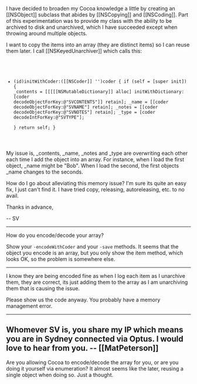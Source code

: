 I have decided to broaden my Cocoa knowledge a little by creating an [[NSObject]] subclass that abides by [[NSCopying]] and [[NSCoding]]. Part of this experimentation was to provide my class with the ability to be archived to disk and unarchived, which I have succeeded except when throwing around multiple objects.

I want to copy the items into an array (they are distinct items) so I can reuse them later. I call [[NSKeyedUnarchiver]] which calls this:

<code>

- (id)initWithCoder:([[NSCoder]] '')coder
{
    if (self = [super init])
    {
        _contents = [[[[[NSMutableDictionary]] alloc] initWithDictionary:[coder decodeObjectForKey:@"SVCONTENTS"]] retain]; 
        _name = [[coder decodeObjectForKey:@"SVNAME"] retain];
        _notes = [[coder decodeObjectForKey:@"SVNOTES"] retain];
        _type = [coder decodeIntForKey:@"SVTYPE"];        
    }
    return self;
}

</code>

My issue is, _contents, _name, _notes and _type are overwriting each other each time I add the object into an array. For instance, when I load the first object, _name might be "Bob". When I load the second, the first objects _name changes to the seconds.

How do I go about alleviating this memory issue? I'm sure its quite an easy fix, I just can't find it. I have tried copy, releasing, autoreleasing, etc. to no avail.

Thanks in advance,

-- SV

----

How do you encode/decode your array?

Show your <code>-encodeWithCoder</code> and your <code>-save</code> methods. It seems that the object you encode is an array, but you only show the item method, which looks OK, so the problem is somewhere else.

----

I know they are being encoded fine as when I log each item as I unarchive them, they are correct, its just adding them to the array as I am unarchiving them that is causing the issue.

Please show us the code anyway.  You probably have a memory management error.

----

Whomever SV is, you share my IP which means you are in Sydney connected via Optus. I would love to hear from you. -- [[MatPeterson]]
----
Are you allowing Cocoa to encode/decode the array for you, or are you doing it yourself via enumeration? It almost seems like the later, reusing a single object when doing so. Just a thought.